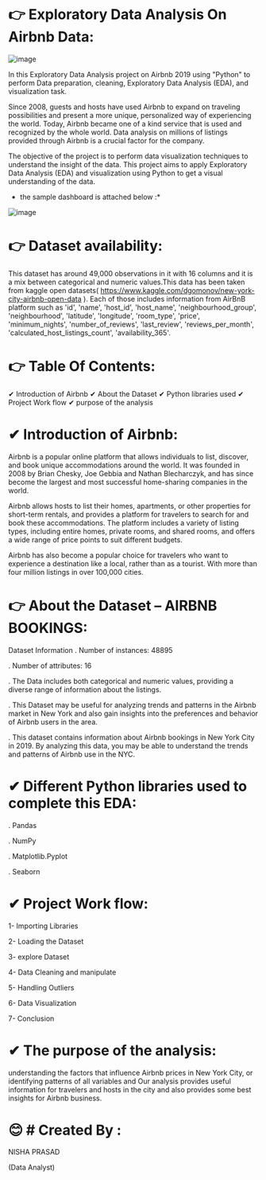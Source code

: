 # 👉 Exploratory Data Analysis On Airbnb Data:
![image](https://github.com/user-attachments/assets/585f558e-6055-45b5-a934-4119354acb75)

In this Exploratory Data Analysis project on Airbnb 2019 using "Python" to perform Data preparation, cleaning, Exploratory Data Analysis (EDA), and visualization task.

Since 2008, guests and hosts have used Airbnb to expand on traveling possibilities and present a more unique, personalized way of experiencing the world. Today, Airbnb became one of a kind service that is used and recognized by the whole world. Data analysis on millions of listings provided through Airbnb is a crucial factor for the company.

The objective of the project is to perform data visualization techniques to understand the insight of the data. This project aims to apply Exploratory Data Analysis (EDA) and visualization using Python to get a visual understanding of the data.

* the sample dashboard is attached below :*																						
																						
																						
																						
																						
																						
																						
																						
																						
																						
																						
																						
																						
																						
																						
																						
																						
																						
																						
																						
																						
																						
																						
																						
																						
																						
																						
																						
																						
																						
																						
																						
																						
																						
![image](https://github.com/user-attachments/assets/e6e1bb75-c3a7-46fe-bc78-c00d8ffa2bd1)


# 👉 Dataset availability:

This dataset has around 49,000 observations in it with 16 columns and it is a mix between categorical and numeric values.This data has been taken from kaggle open datasets( https://www.kaggle.com/dgomonov/new-york-city-airbnb-open-data ). Each of those includes information from AirBnB platform such as 'id', 'name', 'host_id', 'host_name', 'neighbourhood_group', 'neighbourhood', 'latitude', 'longitude', 'room_type', 'price', 'minimum_nights', 'number_of_reviews', 'last_review', 'reviews_per_month', 'calculated_host_listings_count', 'availability_365'.

# 👉  Table Of Contents:
✔ Introduction of Airbnb
✔ About the Dataset
✔ Python libraries used
✔ Project Work flow
✔ purpose of the analysis

# ✔  Introduction of Airbnb:

Airbnb is a popular online platform that allows individuals to list, discover, and book unique accommodations around the world. It was founded in 2008 by Brian Chesky, Joe Gebbia and Nathan Blecharczyk, and has since become the largest and most successful home-sharing companies in the world.

Airbnb allows hosts to list their homes, apartments, or other properties for short-term rentals, and provides a platform for travelers to search for and book these accommodations. The platform includes a variety of listing types, including entire homes, private rooms, and shared rooms, and offers a wide range of price points to suit different budgets.

Airbnb has also become a popular choice for travelers who want to experience a destination like a local, rather than as a tourist. With more than four million listings in over 100,000 cities.
# 👉 About the Dataset – AIRBNB BOOKINGS:
   Dataset Information 
. Number of instances: 48895

. Number of attributes: 16

. The Data includes both categorical and numeric values, providing a diverse range of information about the listings.

. This Dataset may be useful for analyzing trends and patterns in the Airbnb market in New York and also gain insights into the preferences and behavior of Airbnb users in the area.

. This dataset contains information about Airbnb bookings in New York City in 2019. By analyzing this data, you may be able to understand the trends and patterns of Airbnb use in the NYC.

 # ✔ Different Python libraries used to complete this EDA:

. Pandas

. NumPy

. Matplotlib.Pyplot

. Seaborn

 #  ✔  Project Work flow:

1- Importing Libraries

2- Loading the Dataset

3- explore Dataset

4- Data Cleaning and manipulate

5- Handling Outliers

6- Data Visualization

7- Conclusion

  #  ✔ The purpose of the analysis:

understanding the factors that influence Airbnb prices in New York City, or identifying patterns of all variables and Our analysis provides useful information for travelers and hosts in the city and also provides some best insights for Airbnb business.

# 😊 # Created By :

   NISHA PRASAD
   
   (Data Analyst)
